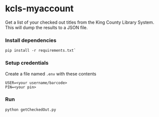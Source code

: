 # kcls-myaccount


Get a list of your checked out titles from the King County Library System.  This will dump the results to a JSON file.



### Install dependencies

    pip install -r requirements.txt`
    
### Setup credentials

Create a file named `.env` with these contents

    USER=<your username/barcode>
    PIN=<your pin>

### Run

    python getCheckedOut.py
    


